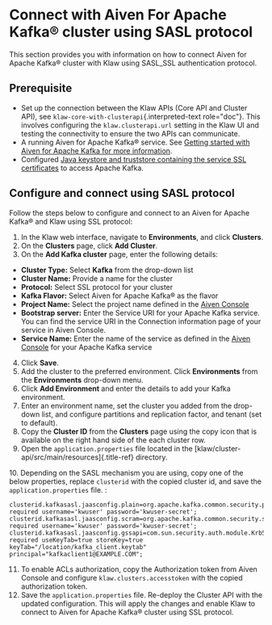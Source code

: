 # Connect with Aiven For Apache Kafka® cluster using SASL protocol

This section provides you with information on how to connect Aiven for
Apache Kafka® cluster with Klaw using SASL_SSL authentication protocol.

## Prerequisite

-   Set up the connection between the Klaw APIs (Core API and Cluster
    API), see `klaw-core-with-clusterapi`{.interpreted-text role="doc"}.
    This involves configuring the `klaw.clusterapi.url` setting in the
    Klaw UI and testing the connectivity to ensure the two APIs can
    communicate.
-   A running Aiven for Apache Kafka® service. See [Getting started with
    Aiven for Apache Kafka for more
    information](https://docs.aiven.io/docs/products/kafka/getting-started.html).
-   Configured [Java keystore and truststore containing the service SSL
    certificates](https://docs.aiven.io/docs/products/kafka/howto/keystore-truststore.html)
    to access Apache Kafka.

## Configure and connect using SASL protocol

Follow the steps below to configure and connect to an Aiven for Apache
Kafka® and Klaw using SSL protocol:

1.  In the Klaw web interface, navigate to **Environments**, and click
    **Clusters**.
2.  On the **Clusters** page, click **Add Cluster**.
3.  On the **Add Kafka cluster** page, enter the following details:

-   **Cluster Type:** Select **Kafka** from the drop-down list
-   **Cluster Name:** Provide a name for the cluster
-   **Protocol:** Select SSL protocol for your cluster
-   **Kafka Flavor:** Select Aiven for Apache Kafka® as the flavor
-   **Project Name:** Select the project name defined in the [Aiven
    Console](https://console.aiven.io/)
-   **Bootstrap server:** Enter the Service URI for your Apache Kafka
    service. You can find the service URI in the Connection information
    page of your service in Aiven Console.
-   **Service Name:** Enter the name of the service as defined in the
    [Aiven Console](https://console.aiven.io/) for your Apache Kafka
    service

4.  Click **Save**.
5.  Add the cluster to the preferred environment. Click **Environments**
    from the **Environments** drop-down menu.
6.  Click **Add Environment** and enter the details to add your Kafka
    environment.
7.  Enter an environment name, set the cluster you added from the
    drop-down list, and configure partitions and replication factor, and
    tenant (set to default).
8.  Copy the **Cluster ID** from the **Clusters** page using the copy
    icon that is available on the right hand side of the each cluster
    row.
9.  Open the `application.properties` file located in the
    [klaw/cluster-api/src/main/resources]{.title-ref} directory.

10\. Depending on the SASL mechanism you are using, copy one of the
below properties, replace `clusterid` with the copied cluster id, and
save the `application.properties` file. :

    clusterid.kafkasasl.jaasconfig.plain=org.apache.kafka.common.security.plain.PlainLoginModule required username='kwuser' password='kwuser-secret';
    clusterid.kafkasasl.jaasconfig.scram=org.apache.kafka.common.security.scram.ScramLoginModule required username='kwuser' password='kwuser-secret';
    clusterid.kafkasasl.jaasconfig.gssapi=com.sun.security.auth.module.Krb5LoginModule required useKeyTab=true storeKey=true keyTab="/location/kafka_client.keytab" principal="kafkaclient1@EXAMPLE.COM";

11. To enable ACLs authorization, copy the Authorization token from
    Aiven Console and configure `klaw.clusters.accesstoken` with the
    copied authorization token.
12. Save the `application.properties` file. Re-deploy the Cluster API
    with the updated configuration. This will apply the changes and
    enable Klaw to connect to Aiven for Apache Kafka® cluster using SSL
    protocol.
